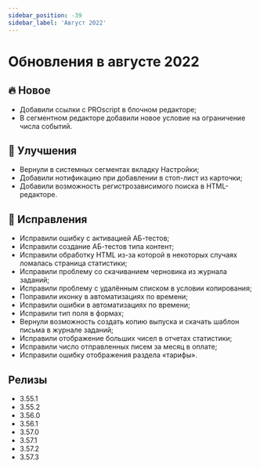 ```yaml
---
sidebar_position: -39
sidebar_label: 'Август 2022'
---
```


# Обновления в августе 2022

## 🔥 Новое

- Добавили ссылки с PROscript в блочном редакторе;
- В сегментном редакторе добавили новое условие на ограничение числа событий.

## 🚀 Улучшения

- Вернули в системных сегментах вкладку Настройки;
- Добавили нотификацию при добавлении в стоп-лист из карточки;
- Добавили возможность регистрозависимого поиска в HTML-редакторе.

## 🐛 Исправления

- Исправили ошибку с активацией АБ-тестов;
- Исправили создание АБ-тестов типа контент;
- Исправили обработку HTML из-за которой в некоторых случаях ломалась страница статистики;
- Исправили проблему со скачиванием черновика из журнала заданий;
- Исправили проблему с удалённым списком в условии копирования;
- Поправили иконку в автоматизациях по времени;
- Исправили ошибки в автоматизациях по времени;
- Исправили тип поля в формах;
- Вернули возможность создать копию выпуска и скачать шаблон письма в журнале заданий;
- Исправили отображение больших чисел в отчетах статистики;
- Исправили число отправленных писем за месяц в оплате;
- Исправили ошибку отображения раздела «тарифы».

## Релизы

- 3.55.1
- 3.55.2
- 3.56.0
- 3.56.1
- 3.57.0
- 3.57.1
- 3.57.2
- 3.57.3
